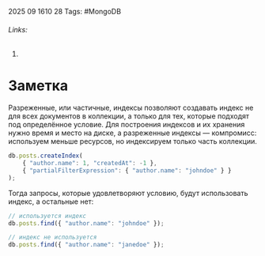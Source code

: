 2025 09 1610 28
Tags: #MongoDB 
###### Links: 
1) 
# Заметка
Разреженные, или частичные, индексы позволяют создавать индекс не для всех документов в коллекции, а только для тех, которые подходят под определённое условие. Для построения индексов и их хранения нужно время и место на диске, а разреженные индексы — компромисс: используем меньше ресурсов, но индексируем только часть коллекции.
```ts
db.posts.createIndex(
    { "author.name": 1, "createdAt": -1 },
    { "partialFilterExpression": { "author.name": "johndoe" } }
);
```
Тогда запросы, которые удовлетворяют условию, будут использовать индекс, а остальные нет:
```ts
// используется индекс
db.posts.find({ "author.name": "johndoe" });

// индекс не используется
db.posts.find({ "author.name": "janedoe" });
```